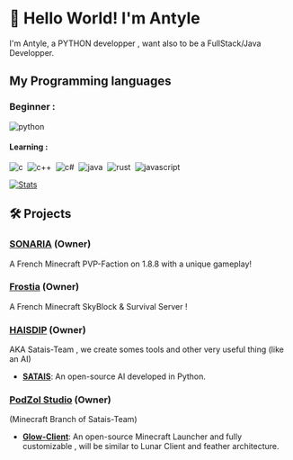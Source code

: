# 👋 Hello World! I'm Antyle

I'm Antyle, a PYTHON developper , want also to be a FullStack/Java Developper.
  
<h2>My Programming languages</h1>
<h3>Beginner :</h3>
<div style="display: flex; flex-wrap: wrap; gap: 8px;">
  <img src="https://img.shields.io/badge/Python-14354C?style=for-the-badge&logo=python&logoColor=white" alt="python" />
</div>
<h4>Learning :</h4>
<div style="display: flex; flex-wrap: wrap; gap: 8px;">
  <img src="https://img.shields.io/badge/C-00599C?style=for-the-badge&logo=c&logoColor=white" alt="c" />
  <img src="https://img.shields.io/badge/C%2B%2B-00599C?style=for-the-badge&logo=c%2B%2B&logoColor=white" alt="c++" />
  <img src="https://img.shields.io/badge/C%23-239120?style=for-the-badge&logo=c-sharp&logoColor=white" alt="c#" />
  <img src="https://img.shields.io/badge/Java-ED8B00?style=for-the-badge&logo=openjdk&logoColor=white" alt="java" />
  <img src="https://img.shields.io/badge/Rust-000000?style=for-the-badge&logo=rust&logoColor=white" alt="rust" />
    <img src="https://img.shields.io/badge/FullStack-F7DF1E?style=for-the-badge&logo=javascript&logoColor=black" alt="javascript" />
</div>

 [![Stats](https://github-readme-stats.vercel.app/api?username=AntyleYT&theme=algolia&show_icons=true)](https://github.com/anuraghazra/github-readme-stats)

## 🛠️ Projects
### [SONARIA](https://sonaria.fr) (Owner)
A French Minecraft PVP-Faction on 1.8.8 with a unique gameplay!
### [Frostia](https://frostia.fr) (Owner)
A French Minecraft SkyBlock & Survival Server !
### [HAISDIP](https://github.com/AntyleYT/HAISDIP) (Owner)
AKA Satais-Team , we create somes tools and other very useful thing (like an AI) 

  - **[SATAIS](https://github.com/AntyleYT/SATAIS)**: An open-source AI developed in Python. 

### [PodZol Studio](https://github.com/AntyleYT/HAISDIP) (Owner)
(Minecraft Branch of Satais-Team)
  - **[Glow-Client](https://github.com/AntyleYT/Glow-Client)**: An open-source Minecraft Launcher and fully customizable , will be similar to Lunar Client and feather architecture.
